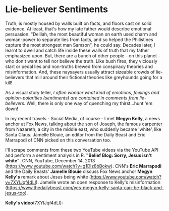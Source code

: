 # Lie-believer Sentiments
Truth, is mostly housed by walls built on facts, and floors cast on solid evidence. At least, that's how my late father would describe emotional persuasion. "Delilah, the most beautiful woman on earth used charm and woman-power to separate lies from facts, and so helped the Philistines capture the most strongest man Samson", he could say. Decades later, I learnt to dwell and catch life inside these walls of truth that my father emphasized upon. But, there are a bunch of other people - on this planet - who don't want to tell nor believe the truth. Like bush fires, they viciously start or pedal lies and non-truths brewed from conspiracy theories and misinformation. And, these naysayers usually attract sizeable crowds of lie-believers that mill around their fictional theories like greyhounds going for a kill!

As a visual story teller, _I often wonder what kind of emotions, feelings and opinion-polarities (sentiments) are contained in comments from lie-believers._ Well, there is only one way of quenching my thirst...hunt 'em down!

In my recent travels - Social Media, of course - I met __Megyn Kelly__, a news anchor at Fox News, talking about the son of Joseph, the famous carpenter from Nazareth; a city in the middle east, who suddenly became 'white', like Santa Claus. Jamelle Blouie, an editor from the Daily Beast and Eric Marrapodi of CNN picked on this conversation too. 

I'll scrape comments from these two YouTube videos via the YouTube API and perform a sentiment analysis in R.
__"Belief Blog: Sorry, Jesus isn't white"__. CNN, YouTube, December 14, 2013 (https://www.youtube.com/watch?v=g1Dlz8bBokw). CNN's __Eric Marrapodi__ and the Daily Beasts' __Jamelle Blouie__ discuss Fox News anchor __Megyn Kelly's__ remark about Jesus being white (https://www.youtube.com/watch?v=7XYlJqf4dLI). Jamelle wrote an open response to Kelly's misinformation (https://www.thedailybeast.com/yes-megyn-kelly-santa-can-be-black-and-jesus-too).

__Kelly's video__(7XYlJqf4dLI):
